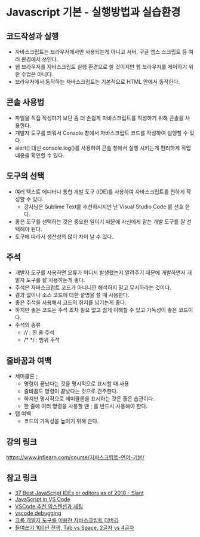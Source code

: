 # Javascript 기본 - 실행방법과 실습환경

## 코드작성과 실행
- 자바스크립트는 브라우저에서만 사용되는게 아니고 서버, 구글 앱스 스크립트 등 여러 환경에서 쓰인다.
- 웹 브라우저를 자바스크립트 실행 환경으로 쓸 것이지만 웹 브라우저를 제어하기 위한 수업은 아니다.
- 브라우저에서 동작하는 자바스크립트는 기본적으로 HTML 안에서 동작한다.

## 콘솔 사용법
- 파일을 직접 작성하기 보단 좀 더 손쉽게 자바스크립트를 작성하기 위해 콘솔을 사용한다.
- 개발자 도구를 띄워서 Console 창에서 자바스크립트 코드를 작성하여 실행할 수 있다.
- alert() 대신 console.log()를 사용하여 콘솔 창에서 실행 시키는게 편리하게 작업 내용을 확인할 수 있다.
 
## 도구의 선택
- 여러 텍스트 에디터나 통합 개발 도구 (IDE)를 사용하여 자바스크립트를 편하게 작성할 수 있다.
    - 강사님은 Sublime Text를 추천하시지만 난 Visual Studio Code 를 선호 한다.
- 좋은 도구를 선택하는 것은 중요한 일이기 때문에 자신에게 맡는 개발 도구를 잘 선택해야 된다.
- 도구에 따라서 생산성의 많이 차이 날 수 있다. 

## 주석
- 개발자 도구를 사용하면 오류가 어디서 발생했는지 알려주기 때문에 개발하면서 개발자 도구를 잘 사용하는게 좋다.
- 주석은 자바스크립트 코드가 아니니깐 해석하지 말고 무시하라는 것이다.
- 결과 값이나 소스 코드에 대한 설명을 쓸 때 사용한다.
- 좋은 주석을 사용해서 코드의 취지를 남기는게 좋다.
- 하지만 좋은 코드는 주석 조차 필요 없고 쉽게 이해할 수 있고 가독성이 좋은 코드이다.
- 주석의 종류
    - // : 한 줄 주석
    - /* */ : 범위 주석

## 줄바꿈과 여백
- 세미콜론 ;
    - 명령이 끝났다는 것을 명시적으로 표시할 때 사용
    - 줄바꿈도 명령이 끝났다는 것으로 간주한다.
    - 하지만 명시적으로 세미콜론을 표시하는 것은 좋은 습관이다.
    - 한 줄에 여러 명령을 사용할 땐 ; 를 반드시 사용해야 한다.
- 탭 여백
    - 코드의 가독성을 높이기 위해 쓴다.

## 강의 링크
https://www.inflearn.com/course/지바스크립트-언어-기본/

## 참고 링크
- [37 Best JavaScript IDEs or editors as of 2018 - Slant](https://www.slant.co/topics/1686/~javascript-ides-or-editors)
- [JavaScript in VS Code](https://code.visualstudio.com/docs/languages/javascript)
- [VSCode 추천 익스텐션과 세팅 ](https://www.vobour.com/vscode-추천-익스텐션과-세팅-vscode-recommended-e)
- [vscode debugging](https://demun.github.io/vscode-tutorial/debug/)
- [크롬 개발자 도구를 이용한 자바스크립트 디버깅](https://subicura.com/2018/02/14/javascript-debugging.html)
- [들여쓰기 100년 전쟁, Tab vs Space, 2글자 vs 4글자](http://blog.doortts.com/m/268)